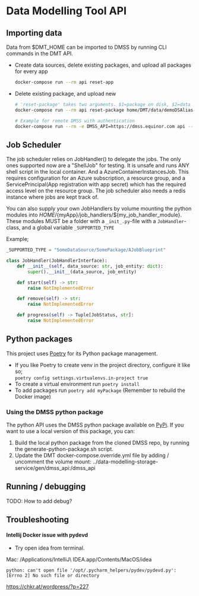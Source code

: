 # Data Modelling Tool API

## Importing data

Data from $DMT_HOME can be imported to DMSS by running CLI commands in the DMT API.

- Create data sources, delete existing packages, and upload all packages for every app
    ```bash
    docker-compose run --rm api reset-app
    ```
- Delete existing package, and upload new
  ```bash
  # 'reset-package' takes two arguments. $1=package on disk, $2=data source and package to upload as
  docker-compose run --rm api reset-package home/DMT/data/demoDSAlias/DMT-demo DemoDS/DMT-demo2
  
  # Example for remote DMSS with authentication
  docker-compose run --rm -e DMSS_API=https://dmss.equinor.com api --token="Ey.xxx.asd" reset-package home/DMT/data/demoDSAlias/DMT-demo DemoDS/DMT-demo2
  ```


## Job Scheduler

The job scheduler relies on JobHandler() to delegate the jobs.
The only ones supported now are a "ShellJob" for testing. It is unsafe and runs ANY shell script in the local container.
And a AzureContainerInstancesJob. This requires configuration for an Azure subscription, a resource group,
and a ServicePrincipal(App registration with app secret) which has the required access level on the resource group.
The job scheduler also needs a redis instance where jobs are kept track of.

You can also supply your own JobHandlers by volume mounting the python modules into ${HOME}/${myApp}/job_handlers/${my_job_handler_module}.
These modules MUST be a folder with a `_init_.py`-file with a `JobHandler`-class, and a global variable `_SUPPORTED_TYPE`

Example;

```python
_SUPPORTED_TYPE = "SomeDataSource/SomePackage/AJobBlueprint"

class JobHandler(JobHandlerInterface):
    def __init__(self, data_source: str, job_entity: dict):
        super().__init__(data_source, job_entity)

    def start(self) -> str:
        raise NotImplementedError

    def remove(self) -> str:
        raise NotImplementedError

    def progress(self) -> Tuple[JobStatus, str]:
        raise NotImplementedError

```

##

## Python packages

This project uses [Poetry](https://poetry.eustace.io/docs/) for its Python package management.

* If you like Poetry to create venv in the project directory, configure it like so;  
```poetry config settings.virtualenvs.in-project true```
* To create a virtual environment run `poetry install`
* To add packages run `poetry add myPackage` (Remember to rebuild the Docker image)

### Using the DMSS python package
The python API uses the DMSS python package available on [PyPi](https://pypi.org/project/dmss-api/).
If you want to use a local version of this package, you can: 

1) Build the local python package from the cloned DMSS repo, by running the generate-python-package.sh script.
2) Update the DMT docker-compose.override.yml file by adding / uncomment the volume mount: ../data-modelling-storage-service/gen/dmss_api:/dmss_api

## Running / debugging

TODO: How to add debug?

## Troubleshooting

#### Intellij Docker issue with pydevd

* Try open idea from terminal.

Mac:  /Applications/IntelliJ\ IDEA.app/Contents/MacOS/idea

`python: can't open file '/opt/.pycharm_helpers/pydev/pydevd.py': [Errno 2] No such file or directory`

<https://chkr.at/wordpress/?p=227>
